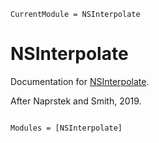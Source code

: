 ```@meta
CurrentModule = NSInterpolate
```

# NSInterpolate

Documentation for [NSInterpolate](https://github.com/bamburgh/NSInterpolate.jl).

After Naprstek and Smith, 2019.

```@index
```

```@autodocs
Modules = [NSInterpolate]
```

